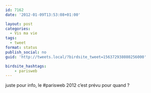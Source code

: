 ```yaml
---
id: 7162
date: '2012-01-09T13:53:08+01:00'

layout: post
categories:
  - Vis ma vie
tags:
  - tweet
format: status
publish_social: no
guid: 'http://tweets.local/?birdsite_tweet=156372938080256000'

birdsite_hashtags:
    - parisweb
---
```


juste pour info, le #parisweb 2012 c’est prévu pour quand ?